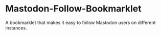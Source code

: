 # Mastodon-Follow-Bookmarklet
A bookmarklet that makes it easy to follow Mastodon users on different instances. 
